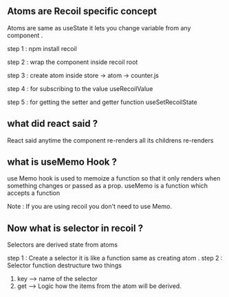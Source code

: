## Atoms are Recoil specific concept

Atoms are same as useState it lets you change variable from any component .

step 1 : npm install recoil

step 2 : wrap the component inside recoil root

step 3 : create atom inside store -> atom -> counter.js

step 4 : for subscribing to the value useRecoilValue

step 5 : for getting the setter and getter function useSetRecoilState

## what did react said ?

React said anytime the component re-renders all its childrens re-renders

## what is useMemo Hook ?

use Memo hook is used to memoize a function so that it only renders when something changes or passed as a prop. useMemo is a function which accepts a function

Note : If you are using recoil you don't need to use Memo.

## Now what is selector in recoil ?

Selectors are derived state from atoms

step 1 : Create a selector it is like a function same as creating atom .
step 2 : Selector function destructure two things

1. key --> name of the selector
2. get --> Logic how the items from the atom will be derived.
